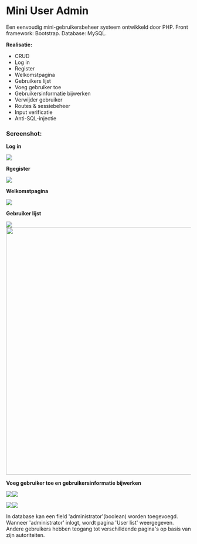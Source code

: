 # Mini User Admin  
Een eenvoudig mini-gebruikersbeheer systeem ontwikkeld door PHP. Front framework: Bootstrap. Database: MySQL.   

**Realisatie:**  
+ CRUD  
+ Log in  
+ Register  
+ Welkomstpagina  
+ Gebruikers lijst  
+ Voeg gebruiker toe  
+ Gebruikersinformatie bijwerken  
+ Verwijder gebruiker  
+ Routes & sessiebeheer   
+ Input verificatie  
+ Anti-SQL-injectie

### Screenshot:  

**Log in**

<img src="https://github.com/GuningDeng/Mini-User-Admin/blob/main/screenshot/login_1.jpg">

**Rgegister**

<img src="https://github.com/GuningDeng/Mini-User-Admin/blob/main/screenshot/sign_up_1.jpg">

**Welkomstpagina**

<img src="https://github.com/GuningDeng/Mini-User-Admin/blob/main/screenshot/welcome_1.jpg">

**Gebruiker lijst**

<img src="https://github.com/GuningDeng/Mini-User-Admin/blob/main/screenshot/userlist_1.jpg"> <img src="https://github.com/GuningDeng/Mini-User-Admin/blob/main/screenshot/userlist_2.jpg" height="674px">

**Voeg gebruiker toe en gebruikersinformatie bijwerken**

<img src="https://github.com/GuningDeng/Mini-User-Admin/blob/main/screenshot/add_newuser_1.jpg"><img src="https://github.com/GuningDeng/Mini-User-Admin/blob/main/screenshot/add_newuser_2.jpg">

<img src="https://github.com/GuningDeng/Mini-User-Admin/blob/main/screenshot/update_user_1.jpg"><img src="https://github.com/GuningDeng/Mini-User-Admin/blob/main/screenshot/update_user_2.jpg">


In database kan een field 'administrator'(boolean) worden toegevoegd. Wanneer 'administrator' inlogt, wordt pagina 'User list' weergegeven. Andere gebruikers hebben teogang tot verschilldende pagina's op basis van zijn  autoriteiten.

